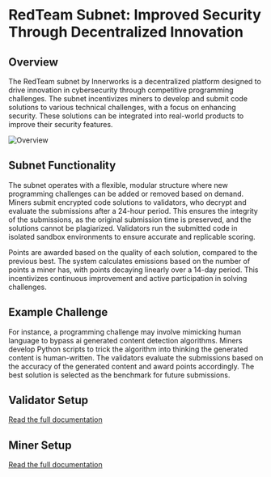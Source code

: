 # RedTeam Subnet: Improved Security Through Decentralized Innovation

## Overview
The RedTeam subnet by Innerworks is a decentralized platform designed to drive innovation in cybersecurity through competitive programming challenges. The subnet incentivizes miners to develop and submit code solutions to various technical challenges, with a focus on enhancing security. These solutions can be integrated into real-world products to improve their security features.

![Overview](https://github.com/user-attachments/assets/3ccf6007-6d7f-47c4-b3a6-9f8791dc00d3)

## Subnet Functionality
The subnet operates with a flexible, modular structure where new programming challenges can be added or removed based on demand. Miners submit encrypted code solutions to validators, who decrypt and evaluate the submissions after a 24-hour period. This ensures the integrity of the submissions, as the original submission time is preserved, and the solutions cannot be plagiarized. Validators run the submitted code in isolated sandbox environments to ensure accurate and replicable scoring.

Points are awarded based on the quality of each solution, compared to the previous best. The system calculates emissions based on the number of points a miner has, with points decaying linearly over a 14-day period. This incentivizes continuous improvement and active participation in solving challenges.

## Example Challenge
For instance, a programming challenge may involve mimicking human language to bypass ai generated content detection algorithms. Miners develop Python scripts to trick the algorithm into thinking the generated content is human-written. The validators evaluate the submissions based on the accuracy of the generated content and award points accordingly. The best solution is selected as the benchmark for future submissions.

## Validator Setup
[Read the full documentation](docs/validator.md)

## Miner Setup
[Read the full documentation](docs/miner.md)
